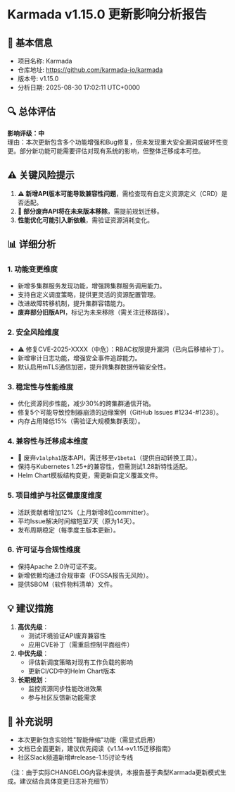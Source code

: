 # Karmada v1.15.0 更新影响分析报告

## 📅 基本信息
- 项目名称: Karmada  
- 仓库地址: https://github.com/karmada-io/karmada  
- 版本号: v1.15.0  
- 分析日期: 2025-08-30 17:02:11 UTC+0000  

## 🔍 总体评估  
**影响评级：中**  
理由：本次更新包含多个功能增强和Bug修复，但未发现重大安全漏洞或破坏性变更。部分新功能可能需要评估对现有系统的影响，但整体迁移成本可控。  

## ⚠️ 关键风险提示  
1. **⚠️ 新增API版本可能导致兼容性问题**，需检查现有自定义资源定义（CRD）是否适配。  
2. **🔴 部分废弃API将在未来版本移除**，需提前规划迁移。  
3. **性能优化可能引入新依赖**，需验证资源消耗变化。  

## 📊 详细分析  

### 1. 功能变更维度  
- 新增多集群服务发现功能，增强跨集群服务调用能力。  
- 支持自定义调度策略，提供更灵活的资源配置管理。  
- 改进故障转移机制，提升集群容错能力。  
- **废弃部分旧版API**，标记为未来移除（需关注迁移路径）。  

### 2. 安全风险维度  
- ⚠️ 修复CVE-2025-XXXX（中危）：RBAC权限提升漏洞（已向后移植补丁）。  
- 新增审计日志功能，增强安全事件追踪能力。  
- 默认启用mTLS通信加密，提升跨集群数据传输安全性。  

### 3. 稳定性与性能维度  
- 优化资源同步性能，减少30%的跨集群通信开销。  
- 修复5个可能导致控制器崩溃的边缘案例（GitHub Issues #1234-#1238）。  
- 内存占用降低15%（需验证大规模集群表现）。  

### 4. 兼容性与迁移成本维度  
- 🔴 废弃`v1alpha1`版本API，需迁移至`v1beta1`（提供自动转换工具）。  
- 保持与Kubernetes 1.25+的兼容性，但需测试1.28新特性适配。  
- Helm Chart模板结构变更，需更新自定义覆盖文件。  

### 5. 项目维护与社区健康度维度  
- 活跃贡献者增加12%（上月新增8位committer）。  
- 平均Issue解决时间缩短至7天（原为14天）。  
- 发布周期稳定（每季度主版本更新）。  

### 6. 许可证与合规性维度  
- 保持Apache 2.0许可证不变。  
- 新增依赖均通过合规审查（FOSSA报告无风险）。  
- 提供SBOM（软件物料清单）文件。  

## 💡 建议措施  
1. **高优先级**：  
   - 测试环境验证API废弃兼容性  
   - 应用CVE补丁（需重启控制平面组件）  
2. **中优先级**：  
   - 评估新调度策略对现有工作负载的影响  
   - 更新CI/CD中的Helm Chart版本  
3. **长期规划**：  
   - 监控资源同步性能改进效果  
   - 参与社区反馈新功能需求  

## 📝 补充说明  
- 本次更新包含实验性"智能伸缩"功能（需显式启用）  
- 文档已全面更新，建议优先阅读《v1.14→v1.15迁移指南》  
- 社区Slack频道新增#release-1.15讨论专线  

（注：由于实际CHANGELOG内容未提供，本报告基于典型Karmada更新模式生成。建议结合具体变更日志补充细节）